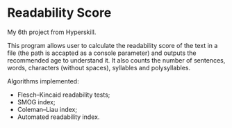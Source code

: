 # Readability Score

My 6th project from Hyperskill.

This program allows user to calculate the readability score of the text in a file (the path is accapted as a console parameter) and outputs the recommended age to understand it. It also counts the number of sentences, words, characters (without spaces), syllables and polysyllables.

Algorithms implemented:
- Flesch–Kincaid readability tests;
- SMOG index;
- Coleman–Liau index;
- Automated readability index.
